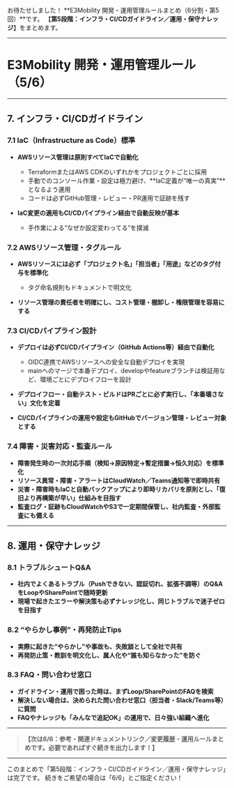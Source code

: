 お待たせしました！
\*\*E3Mobility 開発・運用管理ルールまとめ（6分割・第5回）\*\*です。
【**第5段階：インフラ・CI/CDガイドライン／運用・保守ナレッジ**】をまとめます。

---

# E3Mobility 開発・運用管理ルール（5/6）

---

## 7. インフラ・CI/CDガイドライン

### 7.1 IaC（Infrastructure as Code）標準

* **AWSリソース管理は原則すべてIaCで自動化**

  * TerraformまたはAWS CDKのいずれかをプロジェクトごとに採用
  * 手動でのコンソール作業・設定は極力避け、\*\*IaC定義が“唯一の真実”\*\*となるよう運用
  * コードは必ずGitHub管理・レビュー・PR運用で証跡を残す
* **IaC変更の適用もCI/CDパイプライン経由で自動反映が基本**

  * 手作業による“なぜか設定変わってる”を撲滅

### 7.2 AWSリソース管理・タグルール

* **AWSリソースには必ず「プロジェクト名」「担当者」「用途」などのタグ付与を標準化**

  * タグ命名規則もドキュメントで明文化
* **リソース管理の責任者を明確にし、コスト管理・棚卸し・権限管理を容易にする**

### 7.3 CI/CDパイプライン設計

* **デプロイは必ずCI/CDパイプライン（GitHub Actions等）経由で自動化**

  * OIDC連携でAWSリソースへの安全な自動デプロイを実現
  * mainへのマージで本番デプロイ、developやfeatureブランチは検証用など、環境ごとにデプロイフローを設計
* **デプロイフロー・自動テスト・ビルドはPRごとに必ず実行し、「本番壊さない」文化を定着**
* **CI/CDパイプラインの運用や設定もGitHubでバージョン管理・レビュー対象とする**

### 7.4 障害・災害対応・監査ルール

* **障害発生時の一次対応手順（検知→原因特定→暫定措置→恒久対応）を標準化**
* **リソース異常・障害・アラートはCloudWatch／Teams通知等で即時共有**
* **災害・障害時もIaCと自動バックアップにより即時リカバリを原則とし、「復旧より再構築が早い」仕組みを目指す**
* **監査ログ・証跡もCloudWatchやS3で一定期間保管し、社内監査・外部監査にも備える**

---

## 8. 運用・保守ナレッジ

### 8.1 トラブルシュートQ\&A

* **社内でよくあるトラブル（Pushできない、認証切れ、拡張不調等）のQ\&AをLoopやSharePointで随時更新**
* **現場で起きたエラーや解決策も必ずナレッジ化し、同じトラブルで迷子ゼロを目指す**

### 8.2 “やらかし事例”・再発防止Tips

* **実際に起きた“やらかし”や事故も、失敗談として全社で共有**
* **再発防止策・教訓を明文化し、属人化や“誰も知らなかった”を防ぐ**

### 8.3 FAQ・問い合わせ窓口

* **ガイドライン・運用で困った時は、まずLoop/SharePointのFAQを検索**
* **解決しない場合は、決められた問い合わせ窓口（担当者・Slack/Teams等）に質問**
* **FAQやナレッジも「みんなで追記OK」の運用で、日々強い組織へ進化**

---

> **【次は6/6：参考・関連ドキュメントリンク／変更履歴・運用ルールまとめです。必要であればすぐ続きを出力します！】**

---

このまとめで「第5段階：インフラ・CI/CDガイドライン／運用・保守ナレッジ」は完了です。
続きをご希望の場合は「6/6」とご指定ください！
